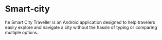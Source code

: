 # Smart-city
he Smart City Traveller is an Android application designed to help travelers easily explore and navigate a city without the hassle of typing or comparing multiple options. 
